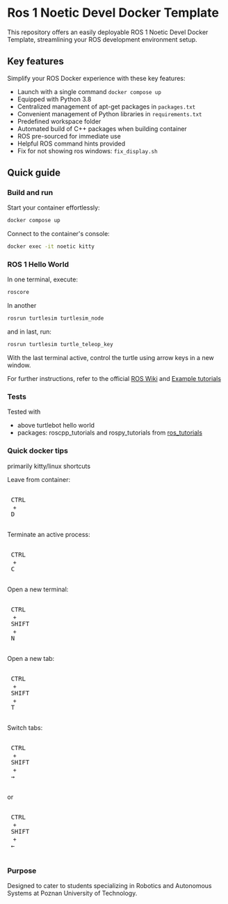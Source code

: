 # Ros 1 Noetic Devel Docker Template

This repository offers an easily deployable ROS 1 Noetic Devel Docker Template, streamlining your ROS development environment setup.

## Key features

Simplify your ROS Docker experience with these key features:

- Launch with a single command `docker compose up`
- Equipped with Python 3.8
- Centralized management of apt-get packages in `packages.txt`
- Convenient management of Python libraries in `requirements.txt`
- Predefined workspace folder
- Automated build of C++ packages when building container
- ROS pre-sourced for immediate use
- Helpful ROS command hints provided
- Fix for not showing ros windows: `fix_display.sh`

## Quick guide

### Build and run

Start your container effortlessly:

```bash
docker compose up
```

Connect to the container's console:

```bash
docker exec -it noetic kitty
```

### ROS 1 Hello World

In one terminal, execute:

```bash
roscore
```

In another

```bash
rosrun turtlesim turtlesim_node
```

and in last, run:

```bash
rosrun turtlesim turtle_teleop_key
```

With the last terminal active, control the turtle using arrow keys in a new window.

For further instructions, refer to the official
[ROS Wiki](https://wiki.ros.org/ROS/Tutorials)
and
[Example tutorials](https://github.com/ros/ros_tutorials/tree/noetic-devel)

### Tests

Tested with
- above turtlebot hello world
- packages: roscpp_tutorials and rospy_tutorials from [ros_tutorials](https://github.com/ros/ros_tutorials/tree/noetic-devel)

### Quick docker tips

primarily kitty/linux shortcuts

Leave from container:

<kbd> <br> CTRL <br> </kbd> + <kbd> <br> D <br> </kbd>

Terminate an active process:

<kbd> <br> CTRL <br> </kbd> + <kbd> <br> C <br> </kbd>

Open a new terminal:

<kbd> <br> CTRL <br> </kbd> + <kbd> <br> SHIFT <br> </kbd> + <kbd> <br> N <br> </kbd>

Open a new tab:

<kbd> <br> CTRL <br> </kbd> + <kbd> <br> SHIFT <br> </kbd> + <kbd> <br> T <br> </kbd>

Switch tabs:

<kbd> <br> CTRL <br> </kbd> + <kbd> <br> SHIFT <br> </kbd> + <kbd> <br> → <br> </kbd>

or

<kbd> <br> CTRL <br> </kbd> + <kbd> <br> SHIFT <br> </kbd> + <kbd> <br> ← <br> </kbd>

### Purpose

Designed to cater to students specializing in Robotics and Autonomous Systems at Poznan University of Technology.
